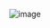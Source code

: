 ![image](https://github.com/shahbazalamjobs/The-complete-web-development-bootcamp--by-Angela-Yu-2023/assets/125631878/3a3f112b-9cd0-4454-a70b-42c3b0c85c04)

